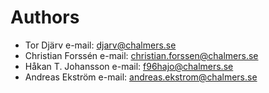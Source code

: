 # Authors
- Tor Djärv 		e-mail: djarv@chalmers.se
- Christian Forssén 	e-mail: christian.forssen@chalmers.se
- Håkan T. Johansson 	e-mail: f96hajo@chalmers.se
- Andreas Ekström	e-mail: andreas.ekstrom@chalmers.se
